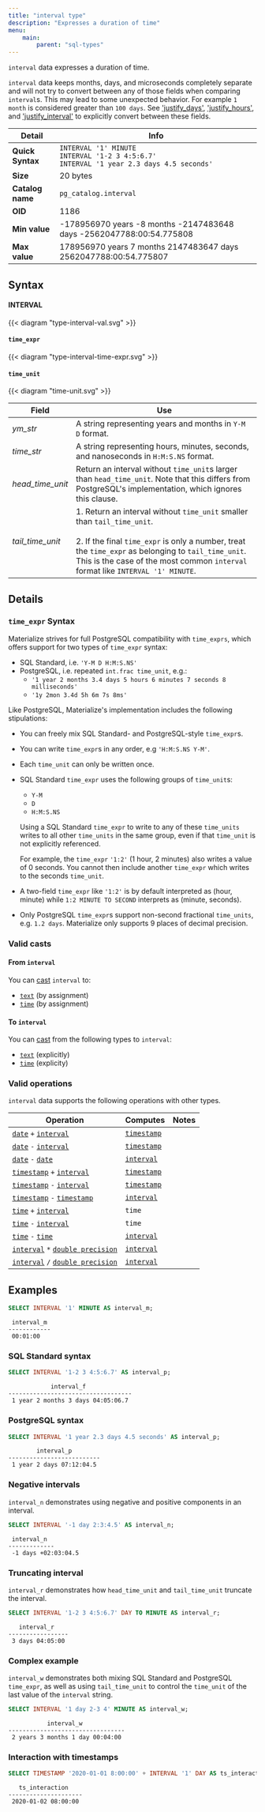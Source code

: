 ```yaml
---
title: "interval type"
description: "Expresses a duration of time"
menu:
    main:
        parent: "sql-types"
---
```


`interval` data expresses a duration of time.

`interval` data keeps months, days, and microseconds completely separate and will not try to convert between any of
those fields when comparing `interval`s. This may lead to some unexpected behavior. For example `1 month` is considered
greater than `100 days`. See ['justify_days'](../../functions/justify-days), ['justify_hours'](../../functions/justify-hours), and
['justify_interval'](../../functions/justify-interval) to explicitly convert between these fields.

Detail | Info
-------|-----
**Quick Syntax** | `INTERVAL '1' MINUTE` <br/> `INTERVAL '1-2 3 4:5:6.7'` <br/>`INTERVAL '1 year 2.3 days 4.5 seconds'`
**Size** | 20 bytes
**Catalog name** | `pg_catalog.interval`
**OID** | 1186
**Min value** | -178956970 years -8 months -2147483648 days -2562047788:00:54.775808
**Max value** | 178956970 years 7 months 2147483647 days 2562047788:00:54.775807

## Syntax

#### INTERVAL

{{< diagram "type-interval-val.svg" >}}

#### `time_expr`

{{< diagram "type-interval-time-expr.svg" >}}

#### `time_unit`

{{< diagram "time-unit.svg" >}}

Field | Use
------|----
_ym&lowbar;str_ | A string representing years and months in `Y-M D` format.
_time&lowbar;str_ | A string representing hours, minutes, seconds, and nanoseconds in `H:M:S.NS` format.
_head&lowbar;time&lowbar;unit_ | Return an interval without `time_unit`s larger than `head_time_unit`. Note that this differs from PostgreSQL's implementation, which ignores this clause.
_tail&lowbar;time&lowbar;unit_ | 1. Return an interval without `time_unit` smaller than `tail_time_unit`.<br/><br/>2. If the final `time_expr` is only a number, treat the `time_expr` as belonging to `tail_time_unit`. This is the case of the most common `interval` format like `INTERVAL '1' MINUTE`.

## Details

### `time_expr` Syntax

Materialize strives for full PostgreSQL compatibility with `time_exprs`, which
offers support for two types of `time_expr` syntax:

- SQL Standard, i.e. `'Y-M D H:M:S.NS'`
- PostgreSQL, i.e. repeated `int.frac time_unit`, e.g.:
    - `'1 year 2 months 3.4 days 5 hours 6 minutes 7 seconds 8 milliseconds'`
    - `'1y 2mon 3.4d 5h 6m 7s 8ms'`

Like PostgreSQL, Materialize's implementation includes the following
stipulations:

- You can freely mix SQL Standard- and PostgreSQL-style `time_expr`s.
- You can write `time_expr`s in any order, e.g `'H:M:S.NS Y-M'`.
- Each `time_unit` can only be written once.
- SQL Standard `time_expr` uses the following groups of `time_unit`s:

    - `Y-M`
    - `D`
    - `H:M:S.NS`

    Using a SQL Standard `time_expr` to write to any of these `time_units`
    writes to all other `time_units` in the same group, even if that `time_unit`
    is not explicitly referenced.

    For example, the `time_expr` `'1:2'` (1 hour, 2 minutes) also writes a value
    of 0 seconds. You cannot then include another `time_expr` which writes to
    the seconds `time_unit`.
- A two-field `time_expr` like `'1:2'` is by default interpreted as (hour, minute)
  while `1:2 MINUTE TO SECOND` interprets as (minute, seconds).
- Only PostgreSQL `time_expr`s support non-second fractional `time_units`, e.g.
    `1.2 days`. Materialize only supports 9 places of decimal precision.

### Valid casts

#### From `interval`

You can [cast](../../functions/cast) `interval` to:

- [`text`](../text) (by assignment)
- [`time`](../time)  (by assignment)

#### To `interval`

You can [cast](../../functions/cast) from the following types to `interval`:

- [`text`](../text) (explicitly)
- [`time`](../time)  (explicity)

### Valid operations

`interval` data supports the following operations with other types.

Operation | Computes | Notes
----------|----------|-------
[`date`](../date) `+` [`interval`](../interval) | [`timestamp`](../timestamp)
[`date`](../date) `-` [`interval`](../interval) | [`timestamp`](../timestamp)
[`date`](../date) `-` [`date`](../date) | [`interval`](../interval)
[`timestamp`](../timestamp) `+` [`interval`](../interval) | [`timestamp`](../timestamp)
[`timestamp`](../timestamp) `-` [`interval`](../interval) | [`timestamp`](../timestamp)
[`timestamp`](../timestamp) `-` [`timestamp`](../timestamp) | [`interval`](../interval)
[`time`](../time) `+` [`interval`](../interval) | `time`
[`time`](../time) `-` [`interval`](../interval) | `time`
[`time`](../time) `-` [`time`](../time) | [`interval`](../interval)
[`interval`](../interval) `*` [`double precision`](../float) | [`interval`](../interval) |
[`interval`](../interval) `/` [`double precision`](../float) | [`interval`](../interval) |

## Examples

```sql
SELECT INTERVAL '1' MINUTE AS interval_m;
```

```nofmt
 interval_m
------------
 00:01:00
```

### SQL Standard syntax

```sql
SELECT INTERVAL '1-2 3 4:5:6.7' AS interval_p;
```

```nofmt
            interval_f
-----------------------------------
 1 year 2 months 3 days 04:05:06.7
```

### PostgreSQL syntax

```sql
SELECT INTERVAL '1 year 2.3 days 4.5 seconds' AS interval_p;
```

```nofmt
        interval_p
--------------------------
 1 year 2 days 07:12:04.5
```

### Negative intervals

`interval_n` demonstrates using negative and positive components in an interval.

```sql
SELECT INTERVAL '-1 day 2:3:4.5' AS interval_n;
```

```nofmt
 interval_n
-------------
 -1 days +02:03:04.5
```

### Truncating interval

`interval_r` demonstrates how `head_time_unit` and `tail_time_unit` truncate the
interval.

```sql
SELECT INTERVAL '1-2 3 4:5:6.7' DAY TO MINUTE AS interval_r;
```

```nofmt
   interval_r
-----------------
 3 days 04:05:00
```

### Complex example

`interval_w` demonstrates both mixing SQL Standard and PostgreSQL `time_expr`,
as well as using `tail_time_unit` to control the `time_unit` of the last value
of the `interval` string.

```sql
SELECT INTERVAL '1 day 2-3 4' MINUTE AS interval_w;
```

```nofmt
           interval_w
---------------------------------
 2 years 3 months 1 day 00:04:00
```

### Interaction with timestamps

```sql
SELECT TIMESTAMP '2020-01-01 8:00:00' + INTERVAL '1' DAY AS ts_interaction;
```

```nofmt
   ts_interaction
---------------------
 2020-01-02 08:00:00
```
